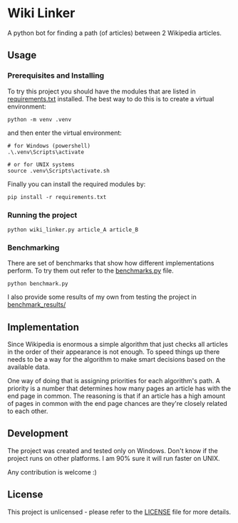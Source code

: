 # Wiki Linker

A python bot for finding a path (of articles) between 2 Wikipedia articles.

## Usage

### Prerequisites and Installing
To try this project you should have the modules that are listed in [requirements.txt](requirements.txt) installed. The best way to do this is to create a virtual environment:

```
python -m venv .venv
```

and then enter the virtual environment:

```
# for Windows (powershell)
.\.venv\Scripts\activate

# or for UNIX systems
source .venv\Scripts\activate.sh
```

Finally you can install the required modules by:

```
pip install -r requirements.txt
```

### Running the project

```
python wiki_linker.py article_A article_B
```

### Benchmarking

There are set of benchmarks that show how different implementations perform. To try them out refer to the [benchmarks.py](benchmarks.py) file.

```
python benchmark.py
```

I also provide some results of my own from testing the project in [benchmark_results/](benchmark_results/)

## Implementation

Since Wikipedia is enormous a simple algorithm that just checks all articles in the order of their appearance is not enough. To speed things up there needs to be a way for the algorithm to make smart decisions based on the available data.

One way of doing that is assigning priorities for each algorithm's path. A priority is a number that determines how many pages an article has with the end page in common. The reasoning is that if an article has a high amount of pages in common with the end page chances are they're closely related to each other.

## Development

The project was created and tested only on Windows. Don't know if the project runs on other platforms. I am 90% sure it will run faster on UNIX.

Any contribution is welcome :)

## License

This project is unlicensed - please refer to the [LICENSE](LICENSE) file for more details.

